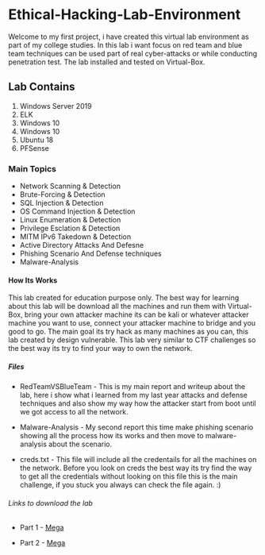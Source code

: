 # Ethical-Hacking-Lab-Environment
Welcome to my first project, i have created this virtual lab environment as part of my college studies.
In this lab i want focus on red team and blue team techniques can be used part of real cyber-attacks or while conducting penetration test.
The lab installed and tested on Virtual-Box.

## Lab Contains

1. Windows Server 2019
2. ELK
3. Windows 10
4. Windows 10
5. Ubuntu 18
6. PFSense

### Main Topics
* Network Scanning & Detection
* Brute-Forcing & Detection
* SQL Injection & Detection
* OS Command Injection & Detection
* Linux Enumeration & Detection
* Privilege Esclation & Detection
* MITM IPv6 Takedown & Detection
* Active Directory Attacks And Defesne
* Phishing Scenario And Defense techniques
* Malware-Analysis

#### How Its Works
This lab created for education purpose only.
The best way for learning about this lab will be download all the machines and run them with Virtual-Box, bring your own attacker machine its can be kali or whatever attacker machine you want to use, connect your attacker machine to bridge and you good to go.
The main goal its try hack as many machines as you can, this lab created by design vulnerable.
This lab very similar to CTF challenges so the best way its try to find your way to own the network.

##### Files

* RedTeamVSBlueTeam - This is my main report and writeup about the lab, here i show what i learned from my last year attacks and defense techniques and also show my way how the attacker start from boot until we got access to all the network.

* Malware-Analysis - My second report this time make phishing scenario showing all the process how its works and then move to malware-analysis about the scenario.

* creds.txt - This file will include all the credentails for all the machines on the network.
Before you look on creds the best way its try find the way to get all the credentials without looking on this file this is the main challenge, if you stuck you always can check the file again. :)

###### Links to download the lab

* Part 1 - [Mega](https://mega.nz/file/ANtQyTKQ#ldAi2YESjJqPSPEeTyACjWlcO0Gr3GPMAIj95R94JT4)

* Part 2 - [Mega](https://mega.nz/file/mU8GRLaL#pAEZxizZIDqIAdkKLgm7gpB_hjRqqrOwuT8eqTZ04wk)


















